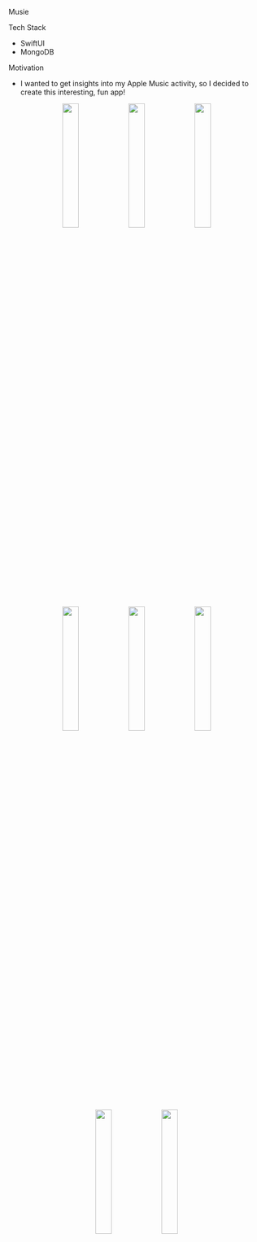 Musie

Tech Stack
- SwiftUI
- MongoDB


Motivation
- I wanted to get insights into my Apple Music activity, so I decided to create this interesting, fun app!


<p align="middle">
  <img src="https://github.com/patelarth0311/Musie/assets/82795337/935b1b71-407a-45ce-838b-5380289f3e5b" width="25%" />
  <img src="https://github.com/patelarth0311/Musie/assets/82795337/9d85e5a5-ca9d-45eb-bdb2-386061ace4c5" width="25%" /> 
  <img src="https://github.com/patelarth0311/Musie/assets/82795337/c1ae22dc-cb7c-4b57-ac60-5525d29c7d18" width="25%" />
</p>

<p align="middle">
  <img src="https://github.com/patelarth0311/Musie/assets/82795337/9171b889-9ce1-4f1e-8a51-edd6b2c34a0a" width="25%" />
  <img src="https://github.com/patelarth0311/Musie/assets/82795337/322e9ae9-21ae-4862-a7fc-507968f0348b" width="25%" /> 
  <img src="https://github.com/patelarth0311/Musie/assets/82795337/dd9b178b-09a7-4199-9449-cfa1c7092173" width="25%" />
</p>

<p align="middle">
  <img src="https://github.com/patelarth0311/Musie/assets/82795337/ba237f39-9ad4-4a71-99f2-1a87c5b20f4d" width="25%" />
  <img src="https://github.com/patelarth0311/Musie/assets/82795337/f5f567a0-4911-4fea-8acf-94406ded7870" width="25%" /> 
</p>

